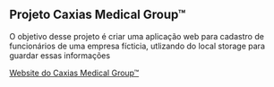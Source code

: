 ## Projeto Caxias Medical Group™

O objetivo desse projeto é criar uma aplicação web para cadastro de funcionários de uma empresa fícticia, utlizando do local storage para guardar essas informações


<a href="https://lordaval.github.io/projeto-22-CMG">Website do Caxias Medical Group™</a>

